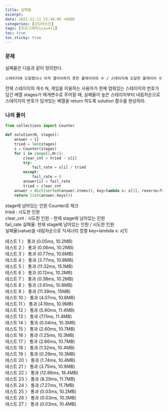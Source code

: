 ```yaml
---
title: 실패율
excerpt: 
date: 2021-12-11 23:48:00 +0800
categories: [코딩테스트]
tags: [프로그래머스Level1]
toc: true
toc_sticky: true
---
```


### 문제
실패율은 다음과 같이 정의한다.<br>

`스테이지에 도달했으나 아직 클리어하지 못한 플레이어의 수 / 스테이지에 도달한 플레이어 수`

전체 스테이지의 개수 N, 게임을 이용하는 사용자가 현재 멈춰있는 스테이지의 번호가 담긴 배열 stages가 매개변수로 주어질 때, 실패율이 높은 스테이지부터 내림차순으로 스테이지의 번호가 담겨있는 배열을 return 하도록 solution 함수를 완성하라.<br>

### 나의 풀이

```python
from collections import Counter

def solution(N, stages):
    answer = {}
    tried = len(stages)
    s = Counter(stages)
    for i in range(1,N+1):
        clear_cnt = tried - s[i]
        try:
            fail_rate = s[i] / tried
        except:
            fail_rate = 0
        answer[i] = fail_rate
        tried = clear_cnt
    answer = dict(sorted(answer.items(), key=lambda x: x[1], reverse=True))
    return list(answer.keys())
```
stage에 남아있는 인원 Counter로 체크<br>
tried : 시도한 인원<br>
clear_cnt : 시도한 인원 - 현재 stage에 남아있는 인원<br>
fail_rate 실패율: 현재 stage에 남아있는 인원 / 시도한 인원<br>
실패율(value)을 내림차순으로 딕셔너리 정렬 key=lambda x: x[1] <br>

테스트 1 〉	통과 (0.05ms, 10.2MB)<br>
테스트 2 〉	통과 (0.06ms, 10.2MB)<br>
테스트 3 〉	통과 (0.77ms, 10.6MB)<br>
테스트 4 〉	통과 (3.77ms, 10.8MB)<br>
테스트 5 〉	통과 (11.32ms, 15.1MB)<br>
테스트 6 〉	통과 (0.12ms, 10.2MB)<br>
테스트 7 〉	통과 (0.38ms, 10.2MB)<br>
테스트 8 〉	통과 (3.61ms, 10.8MB)<br>
테스트 9 〉	통과 (11.39ms, 15MB)<br>
테스트 10 〉	통과 (4.07ms, 10.8MB)<br>
테스트 11 〉	통과 (4.19ms, 10.9MB)<br>
테스트 12 〉	통과 (5.90ms, 11.4MB)<br>
테스트 13 〉	통과 (7.11ms, 11.4MB)<br>
테스트 14 〉	통과 (0.04ms, 10.3MB)<br>
테스트 15 〉	통과 (2.60ms, 10.7MB)<br>
테스트 16 〉	통과 (1.25ms, 10.3MB)<br>
테스트 17 〉	통과 (2.66ms, 10.7MB)<br>
테스트 18 〉	통과 (1.32ms, 10.4MB)<br>
테스트 19 〉	통과 (0.29ms, 10.3MB)<br>
테스트 20 〉	통과 (1.74ms, 10.4MB)<br>
테스트 21 〉	통과 (3.75ms, 10.9MB)<br>
테스트 22 〉	통과 (12.86ms, 18.4MB)<br>
테스트 23 〉	통과 (8.29ms, 11.7MB)<br>
테스트 24 〉	통과 (7.27ms, 11.7MB)<br>
테스트 25 〉	통과 (0.03ms, 10.2MB)<br>
테스트 26 〉	통과 (0.03ms, 10.3MB)<br>
테스트 27 〉	통과 (0.03ms, 10.4MB)<br>

